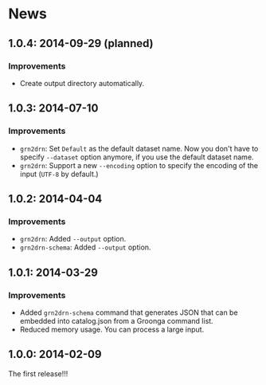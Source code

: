 # News

## 1.0.4: 2014-09-29 (planned)

### Improvements

  * Create output directory automatically.

## 1.0.3: 2014-07-10

### Improvements

  * `grn2drn`: Set `Default` as the default dataset name. Now you don't have to specify `--dataset` option anymore, if you use the default dataset name.
  * `grn2drn`: Support a new `--encoding` option to specify the encoding of the input (`UTF-8` by default.)

## 1.0.2: 2014-04-04

### Improvements

  * `grn2drn`: Added `--output` option.
  * `grn2drn-schema`: Added `--output` option.

## 1.0.1: 2014-03-29

### Improvements

  * Added `grn2drn-schema` command that generates JSON that can be
    embedded into catalog.json from a Groonga command list.
  * Reduced memory usage. You can process a large input.

## 1.0.0: 2014-02-09

The first release!!!
